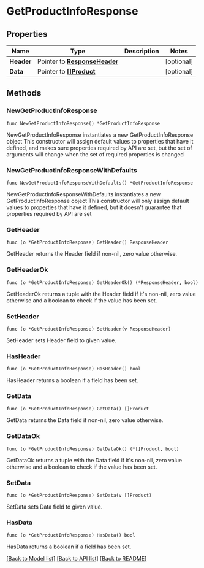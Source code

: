# GetProductInfoResponse

## Properties

Name | Type | Description | Notes
------------ | ------------- | ------------- | -------------
**Header** | Pointer to [**ResponseHeader**](ResponseHeader.md) |  | [optional] 
**Data** | Pointer to [**[]Product**](Product.md) |  | [optional] 

## Methods

### NewGetProductInfoResponse

`func NewGetProductInfoResponse() *GetProductInfoResponse`

NewGetProductInfoResponse instantiates a new GetProductInfoResponse object
This constructor will assign default values to properties that have it defined,
and makes sure properties required by API are set, but the set of arguments
will change when the set of required properties is changed

### NewGetProductInfoResponseWithDefaults

`func NewGetProductInfoResponseWithDefaults() *GetProductInfoResponse`

NewGetProductInfoResponseWithDefaults instantiates a new GetProductInfoResponse object
This constructor will only assign default values to properties that have it defined,
but it doesn't guarantee that properties required by API are set

### GetHeader

`func (o *GetProductInfoResponse) GetHeader() ResponseHeader`

GetHeader returns the Header field if non-nil, zero value otherwise.

### GetHeaderOk

`func (o *GetProductInfoResponse) GetHeaderOk() (*ResponseHeader, bool)`

GetHeaderOk returns a tuple with the Header field if it's non-nil, zero value otherwise
and a boolean to check if the value has been set.

### SetHeader

`func (o *GetProductInfoResponse) SetHeader(v ResponseHeader)`

SetHeader sets Header field to given value.

### HasHeader

`func (o *GetProductInfoResponse) HasHeader() bool`

HasHeader returns a boolean if a field has been set.

### GetData

`func (o *GetProductInfoResponse) GetData() []Product`

GetData returns the Data field if non-nil, zero value otherwise.

### GetDataOk

`func (o *GetProductInfoResponse) GetDataOk() (*[]Product, bool)`

GetDataOk returns a tuple with the Data field if it's non-nil, zero value otherwise
and a boolean to check if the value has been set.

### SetData

`func (o *GetProductInfoResponse) SetData(v []Product)`

SetData sets Data field to given value.

### HasData

`func (o *GetProductInfoResponse) HasData() bool`

HasData returns a boolean if a field has been set.


[[Back to Model list]](../README.md#documentation-for-models) [[Back to API list]](../README.md#documentation-for-api-endpoints) [[Back to README]](../README.md)


